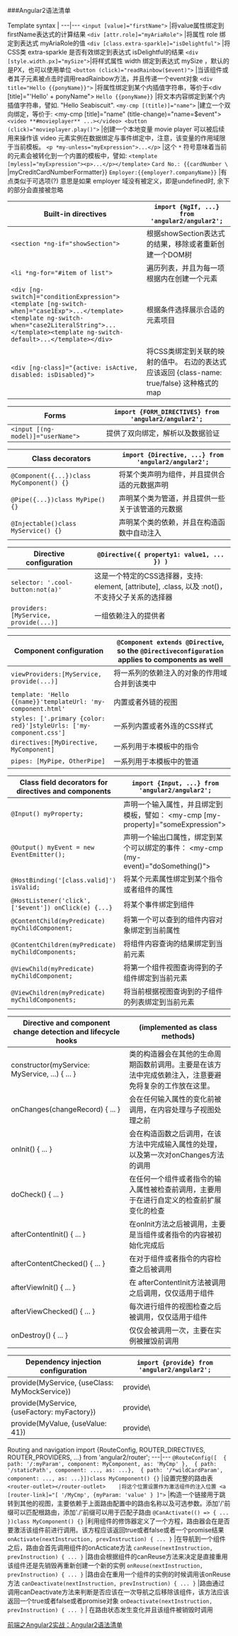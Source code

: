 ###Angular2语法清单


Template syntax | 
---|---
`<input [value]="firstName">`	|将value属性绑定到firstName表达式的计算结果
`<div [attr.role]="myAriaRole">`	|将属性 role 绑定到表达式 myAriaRole的值
`<div [class.extra-sparkle]="isDelightful">`	|将CSS类 extra-sparkle 是否有效绑定到表达式 isDelightful的结果
`<div [style.width.px]="mySize">`|将样式属性 width 绑定到表达式 mySize ，默认的是PX，也可以使用单位
`<button (click)="readRainbow($event)">`	|当该组件或者其子元素被点击时调用readRainbow方法，并且传递一个event对象
`<div title="Hello {{ponyName}}">`	|将属性绑定到某个内插值字符串，等价于<div [title]="'Hello' + ponyName">
`Hello {{ponyName}}`	|将文本内容绑定到某个内插值字符串，譬如. "Hello Seabiscuit".
`<my-cmp [(title)]="name">`	|建立一个双向绑定，等价于: <my-cmp [title]="name" (title-change)="name=$event">
`<video **#movieplayer** ...></video> <button (click)="movieplayer.play()">`	|创建一个本地变量 movie player 可以被后续用来操作该 video 元素实例在数据绑定与事件绑定中，注意，该变量的作用域限于当前模板。
`<p *my-unless="myExpression">...</p>`	|这个 `*` 符号意味着当前的元素会被转化到一个内置的模板中，譬如: `<template [myless]="myExpression"><p>...</p></template>`
`Card No.: {{cardNumber \`	|myCreditCardNumberFormatter}}
`Employer:{{employer?.companyName}}`	|有点类似于可选项(?) 意思是如果 employer 域没有被定义，即是undefined时, 余下的部分会直接被忽略

Built-in directives |`import {NgIf, ...} from 'angular2/angular2';`
---|---
`<section *ng-if="showSection">`|根据showSection表达式的结果，移除或者重新创建一个DOM树
`<li *ng-for="#item of list">`	|遍历列表，并且为每一项根据内在创建一个元素
 `<div [ng-switch]="conditionExpression"><template [ng-switch-when]="case1Exp">...</template><template ng-switch-when="case2LiteralString">...</template><template ng-switch-default>...</template></div>`	|根据条件选择展示合适的元素项目
`<div [ng-class]="{active: isActive, disabled: isDisabled}">`	|将CSS类绑定到关联的映射的值中。 右边的表达式应该返回 {class-name: true/false} 这种格式的map

Forms	| `import {FORM_DIRECTIVES} from 'angular2/angular2';`
---|---
`<input [(ng-model)]="userName">`	|提供了双向绑定，解析以及数据验证

Class decorators|	`import {Directive, ...} from 'angular2/angular2';`
---|---
`@Component({...})class MyComponent() {}`	|将某个类声明为组件，并且提供合适的元数据声明
`@Pipe({...})class MyPipe() {}`	|声明某个类为管道，并且提供一些关于该管道的元数据
`@Injectable()class MyService() {}`	|声明某个类的依赖，并且在构造函数中自动注入
  
Directive configuration|	`@Directive({ property1: value1, ... }) )`
---|---
`selector: '.cool-button:not(a)'`	|这是一个特定的CSS选择器，支持: element, [attribute], .class, 以及 :not()，不支持父子关系的选择器
`providers: [MyService, provide(...)]`	|一组依赖注入的提供者

Component configuration|	`@Component extends @Directive`, so the `@Directiveconfiguration` applies to components as well
---|---
`viewProviders:[MyService, provide(...)]`	|将一系列的依赖注入的对象的作用域合并到该类中
`template: 'Hello {{name}}'templateUrl: 'my-component.html'`	|内置或者外链的视图
`styles: ['.primary {color: red}']styleUrls: ['my-component.css']`	|一系列内置或者外连的CSS样式
`directives:[MyDirective, MyComponent]`	|一系列用于本模板中的指令
`pipes: [MyPipe, OtherPipe]`	|一系列用于本模板中的管道

Class field decorators for directives and components	|`import {Input, ...} from 'angular2/angular2';`
---|---
`@Input() myProperty;`	|声明一个输入属性，并且绑定到模板，譬如： <my-cmp [my-property]="someExpression">
`@Output() myEvent = new EventEmitter();	`|声明一个输出口属性，绑定到某个可以绑定的事件： <my-cmp (my-event)="doSomething()">
`@HostBinding('[class.valid]') isValid;`	|将某个元素属性绑定到某个指令或者组件的属性
`@HostListener('click', ['$event']) onClick(e) {...}`	|将某个事件绑定到组件
`@ContentChild(myPredicate) myChildComponent;`	|将第一个可以查到的组件内容对象绑定到当前属性
`@ContentChildren(myPredicate) myChildComponents;`	|将组件内容查询的结果绑定到当前元素
`@ViewChild(myPredicate) myChildComponent;`	|将第一个组件视图查询得到的子组件绑定到当前元素
`@ViewChildren(myPredicate) myChildComponents;`	|将当前根据视图查询到的子组件的列表绑定到当前元素

Directive and component change detection and lifecycle hooks	|(implemented as class methods)
---|---
constructor(myService: MyService, ...) { ... }	|类的构造器会在其他的生命周期函数前调用。主要是在该方法中完成依赖注入，注意要避免将复杂的工作放在这里。
onChanges(changeRecord) { ... }	|会在任何输入属性的变化前被调用，在内容处理与子视图处理之前
onInit() { ... }	|会在构造函数之后调用，在该方法中完成输入属性的处理，以及第一次对onChanges方法的调用
doCheck() { ... }	|在任何一个组件或者指令的输入属性被检查前调用，主要用于在进行自定义的检查前扩展变化的检查
afterContentInit() { ... }	|在onInit方法之后被调用，主要是当组件或者指令的内容被初始化完成后
afterContentChecked() { ... }	|在对于组件或者指令的内容检查之后被调用
afterViewInit() { ... }	|在 afterContentInit方法被调用之后调用，仅仅适用于组件
afterViewChecked() { ... }	|每次进行组件的视图检查之后被调用，仅仅适用于组件
onDestroy() { ... }	|仅仅会被调用一次，主要在实例被摧毁前调用

Dependency injection configuration	|`import {provide} from 'angular2/angular2';`
---|---
provide(MyService, {useClass: MyMockService})	|provide\
provide(MyService, {useFactory: myFactory})	|provide\
provide(MyValue, {useValue: 41})|	provide\

Routing and navigation	import {RouteConfig, ROUTER_DIRECTIVES, ROUTER_PROVIDERS, ...} from 'angular2/router';
---|---
`@RouteConfig([  { path: '/:myParam', component: MyComponent, as: 'MyCmp' },  { path: '/staticPath', component: ..., as: ...},  { path: '/*wildCardParam', component: ..., as: ...}])class MyComponent() {}`	|设置完整的路由表
`<router-outlet></router-outlet>	|将这个位置设置作为激活组件的注入位置
<a [router-link]="[ '/MyCmp', {myParam: 'value' } ]">`	|构造一个链接用于跳转到其他的视图，主要依赖于上面路由配置中的路由名称以及可选参数。添加'/'前缀可以匹配根路由，添加'./'前缀可以用于匹配子路由
`@CanActivate(() => { ... })class MyComponent() {}`	|利用组件的修饰器定义了一个方程，路由器会在是否要激活该组件前进行调用。该方程应该返回true或者false或者一个promise结果
`onActivate(nextInstruction, prevInstruction) { ... }`	|在导航到一个组件之后，路由会首先调用组件的onActicate方法
`canReuse(nextInstruction, prevInstruction) { ... }`	|路由会根据组件的canReuse方法来决定是直接重用该组件还是先销毁再重新创建一个新的实例
`onReuse(nextInstruction, prevInstruction) { ... }`	|路由会在重用一个组件的实例的时候调用该onReuse方法
`canDeactivate(nextInstruction, prevInstruction) { ... }`	|路由通过调用canDeactivate方法来判断是否应该在一次导航之后移除该组件，该方法应该返回一个true或者false或者promise对象
`onDeactivate(nextInstruction, prevInstruction) { ... }` | 在路由状态发生变化并且该组件被销毁时调用


[前端之Angular2实战：Angular2语法清单](https://segmentfault.com/a/1190000004071388)
